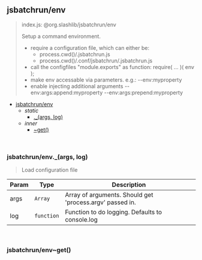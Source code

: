 
<br><a name="module_jsbatchrun/env"></a>

## jsbatchrun/env
> index.js: @org.slashlib/jsbatchrun/env> >  Setup a command environment.>    - require a configuration file, which can either be:>      - process.cwd()/.jsbatchrun.js>      - process.cwd()/.conf/jsbatchrun/.jsbatchrun.js>    - call the configfiles "module.exports" as function:>      require( ... )( env );>    - make env accessable via parameters. e.g.:>      --env:myproperty>    - enable injecting additional arguments>      --env:args:append:myproperty>      --env:args:prepend:myproperty


* [jsbatchrun/env](#module_jsbatchrun/env)
    * _static_
        * [._(args, log)](#module_jsbatchrun/env._)
    * _inner_
        * [~get()](#module_jsbatchrun/env..get)


<br><a name="module_jsbatchrun/env._"></a>

### jsbatchrun/env.\_(args, log)
> Load configuration file


| Param | Type | Description |
| --- | --- | --- |
| args | <code>Array</code> | Array of arguments. Should get 'process.argv' passed in. |
| log | <code>function</code> | Function to do logging. Defaults to console.log |


<br><a name="module_jsbatchrun/env..get"></a>

### jsbatchrun/env~get()
